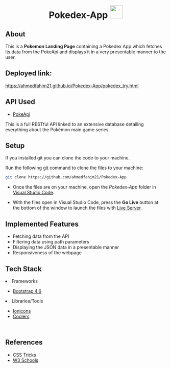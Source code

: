 <h1 align="center"> Pokedex-App  <img src="https://upload.wikimedia.org/wikipedia/commons/thumb/5/51/Pokebola-pokeball-png-0.png/769px-Pokebola-pokeball-png-0.png" width="40px"> </h1> 


## About

<p>This is a <b>Pokemon Landing Page</b> containing a Pokedex App which fetches its data from the PokeApi and displays it in a very presentable manner to the user.</p>


## Deployed link: 
https://ahmedfahim21.github.io/Pokedex-App/pokedex_try.html

## API Used

- [PokeApi](https://pokeapi.co/)

<p>This is a full RESTful API linked to an extensive database detailing everything about the Pokémon main game series.</p>



## Setup

If you installed git you can clone the code to your machine.

Run the following [git](https://git-scm.com/downloads) command to clone the files to your machine:

```bash
git clone https://github.com/ahmedfahim21/Pokedex-App
```

- Once the files are on your machine, open the _Pokedex-App_ folder in [Visual Studio Code](https://code.visualstudio.com/).

- With the files open in Visual Studio Code, press the **Go Live** button at the bottom of the window to launch the files with [Live Server](https://marketplace.visualstudio.com/items?itemName=ritwickdey.LiveServer).

<h2>Implemented Features</h2>
<ul>
    <li>Fetching data from the API</li>
    <li>Filtering data using path parameters</li>
    <li>Displaying the JSON data in a presentable manner</li>
    <li>Responsiveness of the webpage</li>
</ul>

## Tech Stack

<li>Frameworks</li>

- [Bootstrap 4.6](https://getbootstrap.com/docs/4.6/getting-started/introduction/)

<li>Libraries/Tools</li>
    
- [Ionicons](https://ionic.io/ionicons)
- [Coolers](https://coolors.co/)

<br/>


## References 
 
- [CSS Tricks](https://css-tricks.com/)
- [W3 Schools](https://w3schools.com/)
